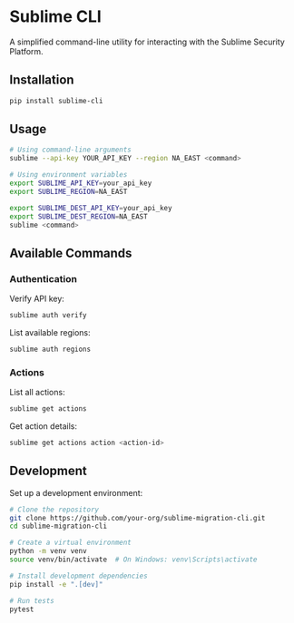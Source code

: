 # Sublime CLI

A simplified command-line utility for interacting with the Sublime Security Platform.

## Installation

```bash
pip install sublime-cli
```

## Usage

```bash
# Using command-line arguments
sublime --api-key YOUR_API_KEY --region NA_EAST <command>

# Using environment variables
export SUBLIME_API_KEY=your_api_key
export SUBLIME_REGION=NA_EAST

export SUBLIME_DEST_API_KEY=your_api_key
export SUBLIME_DEST_REGION=NA_EAST
sublime <command>
```

## Available Commands

### Authentication

Verify API key:
```bash
sublime auth verify
```

List available regions:
```bash
sublime auth regions
```

### Actions

List all actions:
```bash
sublime get actions
```

Get action details:
```bash
sublime get actions action <action-id>
```

## Development

Set up a development environment:

```bash
# Clone the repository
git clone https://github.com/your-org/sublime-migration-cli.git
cd sublime-migration-cli

# Create a virtual environment
python -m venv venv
source venv/bin/activate  # On Windows: venv\Scripts\activate

# Install development dependencies
pip install -e ".[dev]"

# Run tests
pytest
```
